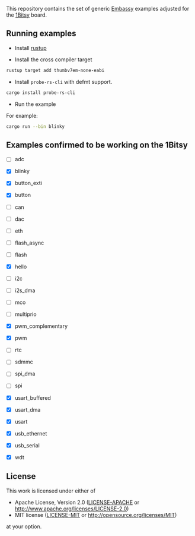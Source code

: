 This repository contains the set of generic [Embassy](https://embassy.dev)
examples adjusted for the [1Bitsy](https://1bitsquared.com/products/1bitsy) board.

## Running examples

- Install [rustup](https://rustup.rs/)

- Install the cross compiler target

```bash
rustup target add thumbv7em-none-eabi
```

- Install `probe-rs-cli` with defmt support.

```bash
cargo install probe-rs-cli
```

- Run the example

For example:

```bash
cargo run --bin blinky
```

## Examples confirmed to be working on the 1Bitsy

- [ ] adc
- [x] blinky
- [x] button_exti
- [x] button
- [ ] can
- [ ] dac
- [ ] eth
- [ ] flash_async
- [ ] flash
- [x] hello
- [ ] i2c
- [ ] i2s_dma
- [ ] mco
- [ ] multiprio
- [x] pwm_complementary
- [x] pwm
- [ ] rtc
- [ ] sdmmc
- [ ] spi_dma
- [ ] spi
- [x] usart_buffered
- [x] usart_dma
- [x] usart
- [x] usb_ethernet
- [x] usb_serial
- [x] wdt


## License

This work is licensed under either of

- Apache License, Version 2.0 ([LICENSE-APACHE](LICENSE-APACHE) or
  <http://www.apache.org/licenses/LICENSE-2.0>)
- MIT license ([LICENSE-MIT](LICENSE-MIT) or <http://opensource.org/licenses/MIT>)

at your option.

